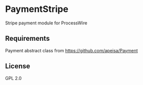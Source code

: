 # PaymentStripe
Stripe payment module for ProcessWire

## Requirements
Payment abstract class from https://github.com/apeisa/Payment

## License
GPL 2.0
